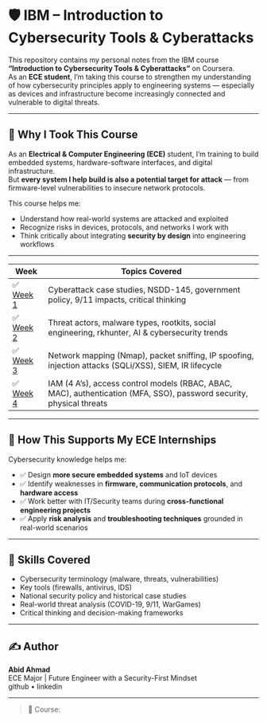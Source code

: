 # 🛡️ IBM – Introduction to Cybersecurity Tools & Cyberattacks

This repository contains my personal notes from the IBM course **“Introduction to Cybersecurity Tools & Cyberattacks”** on Coursera.  
As an **ECE student**, I’m taking this course to strengthen my understanding of how cybersecurity principles apply to engineering systems — especially as devices and infrastructure become increasingly connected and vulnerable to digital threats.

---

## 🎯 Why I Took This Course

As an **Electrical & Computer Engineering (ECE)** student, I’m training to build embedded systems, hardware-software interfaces, and digital infrastructure.  
But **every system I help build is also a potential target for attack** — from firmware-level vulnerabilities to insecure network protocols.

This course helps me:
- Understand how real-world systems are attacked and exploited  
- Recognize risks in devices, protocols, and networks I work with  
- Think critically about integrating **security by design** into engineering workflows

---

| Week | Topics Covered |
|------|----------------|
| ✅ [Week 1](week-01.md) | Cyberattack case studies, NSDD-145, government policy, 9/11 impacts, critical thinking |
| ✅ [Week 2](week-02.md) | Threat actors, malware types, rootkits, social engineering, rkhunter, AI & cybersecurity trends |
| ✅ [Week 3](week-03.md) | Network mapping (Nmap), packet sniffing, IP spoofing, injection attacks (SQLi/XSS), SIEM, IR lifecycle |
| ✅ [Week 4](week-04.md) | IAM (4 A’s), access control models (RBAC, ABAC, MAC), authentication (MFA, SSO), password security, physical threats |

---

## 🧠 How This Supports My ECE Internships

Cybersecurity knowledge helps me:
- ✅ Design **more secure embedded systems** and IoT devices
- ✅ Identify weaknesses in **firmware, communication protocols**, and **hardware access**
- ✅ Work better with IT/Security teams during **cross-functional engineering projects**
- ✅ Apply **risk analysis** and **troubleshooting techniques** grounded in real-world scenarios

---

## 🧠 Skills Covered

- Cybersecurity terminology (malware, threats, vulnerabilities)
- Key tools (firewalls, antivirus, IDS)
- National security policy and historical case studies
- Real-world threat analysis (COVID-19, 9/11, WarGames)
- Critical thinking and decision-making frameworks

---

## ✍️ Author

**Abid Ahmad**  
ECE Major | Future Engineer with a Security-First Mindset  
github •  linkedin 

---

> 🔗 Course: 
